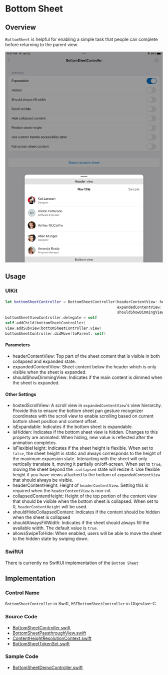 # Bottom Sheet
## Overview
`BottomSheet` is helpful for enabling a simple task that people can complete before returning to the parent view.

![BottomSheetController.png](.attachments/BottomSheetController.png)

## Usage
### UIKit
```Swift
let bottomSheetController = BottomSheetController(headerContentView: headerContentView,
                                                  expandedContentView: expandedContentView,
                                                  shouldShowDimmingView: shouldShowDimmingView)
bottomSheetViewController.delegate = self
self.addChild(bottomSheetController)
view.addSubview(bottomSheetController.view)
bottomSheetController.didMove(toParent: self)
```
#### Parameters
 - headerContentView: Top part of the sheet content that is visible in both collapsed and expanded state.
 - expandedContentView: Sheet content below the header which is only visible when the sheet is expanded.
 - shouldShowDimmingView: Indicates if the main content is dimmed when the sheet is expanded.

#### Other Settings
 - hostedScrollView: A scroll view in `expandedContentView`'s view hierarchy. Provide this to ensure the bottom sheet pan gesture recognizer coordinates with the scroll view to enable scrolling based on current bottom sheet position and content offset.
 - isExpandable: Indicates if the bottom sheet is expandable.
 - isHidden: Indicates if the bottom sheet view is hidden. Changes to this property are animated. When hiding, new value is reflected after the animation completes.
 - isFlexibleHeight: Indicates if the sheet height is flexible. When set to `false`, the sheet height is static and always corresponds to the height of the maximum expansion state. Interacting with the sheet will only vertically translate it, moving it partially on/off-screen. When set to `true`, moving the sheet beyond the `.collapsed` state will resize it. Use flexible height if you have views attached to the bottom of `expandedContentView` that should always be visible.
 - headerContentHeight: Height of `headerContentView`. Setting this is required when the `headerContentView` is non-nil.
 - collapsedContentHeight: Height of the top portion of the content view that should be visible when the bottom sheet is collapsed. When set to 0, `headerContentHeight` will be used.
 - shouldHideCollapsedContent: Indicates if the content should be hidden when the sheet is collapsed
 - shouldAlwaysFillWidth: Indicates if the sheet should always fill the available width. The default value is `true`.
 - allowsSwipeToHide: When enabled, users will be able to move the sheet to the hidden state by swiping down.

### SwiftUI
There is currently no SwiftUI implementation of the `Bottom Sheet`

## Implementation
### Control Name
`BottomSheetController` in Swift, `MSFBottomSheetController` in Objective-C

### Source Code
 - [BottomSheetController.swift](https://github.com/microsoft/fluentui-apple/blob/main/ios/FluentUI/Bottom%20Sheet/BottomSheetController.swift)
 - [BottomSheetPassthroughView.swift](https://github.com/microsoft/fluentui-apple/blob/main/ios/FluentUI/Bottom%20Sheet/BottomSheetPassthroughView.swift)
 - [ContentHeightResolutionContext.swift](https://github.com/microsoft/fluentui-apple/blob/main/ios/FluentUI/Bottom%20Sheet/ContentHeightResolutionContext.swift)
 - [BottomSheetTokenSet.swift](https://github.com/microsoft/fluentui-apple/blob/main/ios/FluentUI/Bottom%20Sheet/BottomSheetTokenSet.swift)

### Sample Code
 - [BottomSheetDemoController.swift](https://github.com/microsoft/fluentui-apple/blob/main/ios/FluentUI.Demo/FluentUI.Demo/Demos/BottomSheetDemoController.swift)
